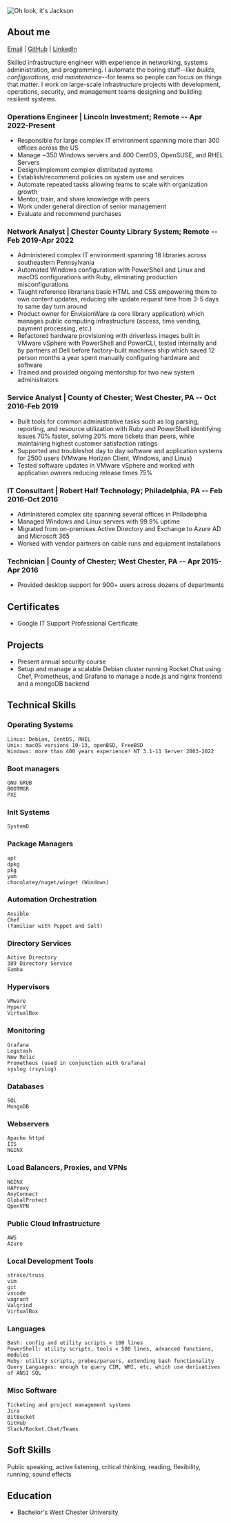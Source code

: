 ![Oh look, it's Jackson](https://avatars.githubusercontent.com/u/42005615?v=4)

## About me

[Email](mailto:jackson@jacksonasmith.com) | [GitHub](https://github.com/jackson-asmith) | [LinkedIn](https://www.linkedin.com/in/jackson-a-smith/)

Skilled infrastructure engineer with experience in networking, systems administration, and programming. I automate the boring stuff--_like builds, configurations, and maintenance_--for teams so people can focus on things that matter. I work on large-scale infrastructure projects with development, operations, security, and management teams designing and building resilient systems.

### Operations Engineer | Lincoln Investment; Remote -- Apr 2022-Present

- Responsible for large complex IT environment spanning more than 300 offices across the US
- Manage ~350 Windows servers and 400 CentOS, OpenSUSE, and RHEL Servers
- Design/Implement complex distributed systems
- Establish/recommend policies on system use and services
- Automate repeated tasks allowing teams to scale with organization growth
- Mentor, train, and share knowledge with peers
- Work under general direction of senior management
- Evaluate and recommend purchases

### Network Analyst | Chester County Library System; Remote -- Feb 2019-Apr 2022

- Administered complex IT environment spanning 18 libraries across southeastern Pennsylvania
- Automated Windows configuration with PowerShell and Linux and macOS configurations with Ruby, eliminating production
misconfigurations
- Taught reference librarians basic HTML and CSS empowering them to own content updates, reducing site update request
time from 3-5 days to same day turn around
- Product owner for EnvisionWare (a core library application) which manages public computing infrastructure (access, time vending, payment processing, etc.)
- Refactored hardware provisioning with driverless images built in VMware vSphere with PowerShell and PowerCLI, tested
internally and by partners at Dell before factory-built machines ship which saved 12 person months a year spent manually
configuring hardware and software
- Trained and provided ongoing mentorship for two new system administrators

### Service Analyst | County of Chester; West Chester, PA -- Oct 2016-Feb 2019

- Built tools for common administrative tasks such as log parsing, reporting, and resource utilization with Ruby and PowerShell identifying issues 70% faster, solving 20% more tickets than peers, while maintaining highest customer satisfaction ratings
- Supported and troubleshot day to day software and application systems for 2500 users (VMware Horizon Client, Windows, and Linux)
- Tested software updates in VMware vSphere and worked with application owners reducing release times 75%

### IT Consultant | Robert Half Technology; Philadelphia, PA -- Feb 2016-Oct 2016

- Administered complex site spanning several offices in Philadelphia
- Managed Windows and Linux servers with 99.9% uptime
- Migrated from on-premises Active Directory and Exchange to Azure AD and Microsoft 365
- Worked with vendor partners on cable runs and equipment installations

### Technician | County of Chester; West Chester, PA -- Apr 2015-Apr 2016

- Provided desktop support for 900+ users across dozens of departments

## Certificates

- Google IT Support Professional Certificate

## Projects

- Present annual security course
- Setup and manage a scalable Debian cluster running Rocket.Chat using Chef, Prometheus, and Grafana to manage a node.js
and nginx frontend and a mongoDB backend

## Technical Skills

### Operating Systems

    Linux: Debian, CentOS, RHEL 
    Unix: macOS versions 10-13, openBSD, FreeBSD
    Windows: more than 400 years experience! NT 3.1-11 Server 2003-2022

### Boot managers

    GNU GRUB
    BOOTMGR
    PXE

### Init Systems

    SystemD

### Package Managers

    apt
    dpkg
    pkg
    yum
    chocolatey/nuget/winget (Windows)

### Automation Orchestration

    Ansible
    Chef
    (familiar with Puppet and Salt)

### Directory Services

    Active Directory
    389 Directory Service
    Samba

### Hypervisors

    VMware
    HyperV
    VirtualBox

### Monitoring

    Grafana
    Logstash
    New Relic
    Prometheus (used in conjunction with Grafana)
    syslog (rsyslog)

### Databases

    SQL
    MongoDB

### Webservers

    Apache httpd
    IIS
    NGINX

### Load Balancers, Proxies, and VPNs

    NGINX
    HAProxy
    AnyConnect
    GlobalProtect
    OpenVPN

### Public Cloud Infrastructure

    AWS
    Azure

### Local Development Tools

    strace/truss
    vim
    git
    vscode
    vagrant
    Valgrind
    VirtualBox

### Languages

    Bash: config and utility scripts < 100 lines
    PowerShell: utility scripts, tools < 500 lines, advanced functions, modules
    Ruby: utility scripts, probes/parsers, extending bash functionality
    Query Languages: enough to query CIM, WMI, etc. which use derivatives of ANSI SQL

### Misc Software

    Ticketing and project management systems
    Jira
    BitBucket
    GitHub
    Slack/Rocket.Chat/Teams

## Soft Skills

Public speaking, active listening, critical thinking, reading, flexibility, running, sound effects

## Education

- Bachelor's West Chester University
